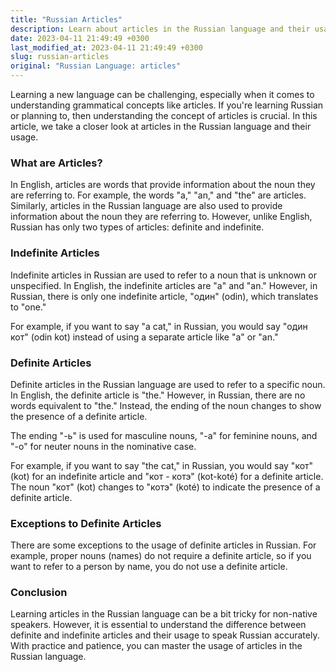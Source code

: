 ```yaml
---
title: "Russian Articles"
description: Learn about articles in the Russian language and their usage.
date: 2023-04-11 21:49:49 +0300
last_modified_at: 2023-04-11 21:49:49 +0300
slug: russian-articles
original: "Russian Language: articles"
---
```

Learning a new language can be challenging, especially when it comes to understanding grammatical concepts like articles. If you're learning Russian or planning to, then understanding the concept of articles is crucial. In this article, we take a closer look at articles in the Russian language and their usage.

### What are Articles?

In English, articles are words that provide information about the noun they are referring to. For example, the words "a," "an," and "the" are articles. Similarly, articles in the Russian language are also used to provide information about the noun they are referring to. However, unlike English, Russian has only two types of articles: definite and indefinite.

### Indefinite Articles

Indefinite articles in Russian are used to refer to a noun that is unknown or unspecified. In English, the indefinite articles are "a" and "an." However, in Russian, there is only one indefinite article, "один" (odin), which translates to "one."

For example, if you want to say "a cat," in Russian, you would say "один кот" (odin kot) instead of using a separate article like "a" or "an."

### Definite Articles

Definite articles in the Russian language are used to refer to a specific noun. In English, the definite article is "the." However, in Russian, there are no words equivalent to "the." Instead, the ending of the noun changes to show the presence of a definite article.

The ending "-ь" is used for masculine nouns, "-а" for feminine nouns, and "-о" for neuter nouns in the nominative case.

For example, if you want to say "the cat," in Russian, you would say "кот" (kot) for an indefinite article and "кот - котэ" (kot-koté) for a definite article. The noun "кот" (kot) changes to "котэ" (koté) to indicate the presence of a definite article.

### Exceptions to Definite Articles

There are some exceptions to the usage of definite articles in Russian. For example, proper nouns (names) do not require a definite article, so if you want to refer to a person by name, you do not use a definite article.

### Conclusion

Learning articles in the Russian language can be a bit tricky for non-native speakers. However, it is essential to understand the difference between definite and indefinite articles and their usage to speak Russian accurately. With practice and patience, you can master the usage of articles in the Russian language.